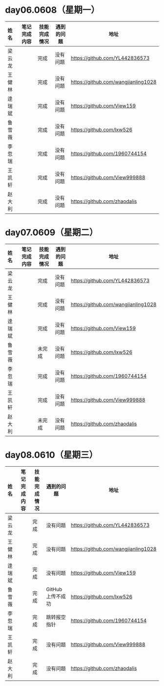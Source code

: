 # day06.0608（星期一）

| 姓名   | 笔记完成内容                                                 | 技能完成情况 | 遇到的问题                                         | 地址                                                 |
| :----- | ------------------------------------------------------------ | ------------ | -------------------------------------------------- | ---------------------------------------------------- |
| 梁云龙  | |       完成       | 没有问题 | https://github.com/YL442836573 |
| 王健林  |  |    完成<br>         | 没有问题 | https://github.com/wangjianling1028
| 逯瑞斌 |  |完成 |没有问题  | https://github.com/View159                                             |
| 鲁雪薇   |   |完成  |没有问题    | https://github.com/lxw526 |
| 李忽瑞  | |   完成           |     没有问题     |     https://github.com/1960744154
| 王凯轩  | |   完成           |     没有问题     |https://github.com/View999888
| 赵大利  | |   完成           |     没有问题     |   https://github.com/zhaodalis
# day07.0609（星期二）

| 姓名   | 笔记完成内容                                                 | 技能完成情况 | 遇到的问题                                         | 地址                                                 |
| :----- | ------------------------------------------------------------ | ------------ | -------------------------------------------------- | ---------------------------------------------------- |
| 梁云龙  | |       完成       | 没有问题 | https://github.com/YL442836573 |
| 王健林  |  |    完成         | 没有问题 | https://github.com/wangjianling1028
| 逯瑞斌 |  |完成 |没有问题  | https://github.com/View159                                             |
| 鲁雪薇   |   |未完成  |没有问题    | https://github.com/lxw526 |
| 李忽瑞  | |   完成           |     没有问题     |     https://github.com/1960744154
| 王凯轩  | |   完成           |     没有问题     |https://github.com/View999888
| 赵大利  | |   未完成           |     没有问题     |   https://github.com/zhaodalis
# day08.0610（星期三）

| 姓名   | 笔记完成内容                                                 | 技能完成情况 | 遇到的问题                                         | 地址                                                 |
| :----- | ------------------------------------------------------------ | ------------ | -------------------------------------------------- | ---------------------------------------------------- |
| 梁云龙  | |       完成       | 没有问题 | https://github.com/YL442836573 |
| 王健林  |  |    完成         | 没有问题 | https://github.com/wangjianling1028
| 逯瑞斌 |  |完成 |没有问题  | https://github.com/View159                                             |
| 鲁雪薇   |   |完成  |GitHub上传不成功    | https://github.com/lxw526 |
| 李忽瑞  | |   完成           |    跳转报空指针     |     https://github.com/1960744154
| 王凯轩  | |   完成           |     没有问题     |https://github.com/View999888
| 赵大利  | |   完成           |     没有问题     |   https://github.com/zhaodalis